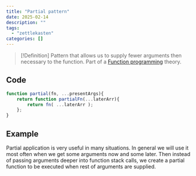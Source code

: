 ```yaml
---
title: "Partial pattern"
date: 2025-02-14
description: ""
tags: 
  - "zettlekasten"
categories: []
---
```


> [!Definition]
> Pattern that allows us to supply fewer arguments then necessary to the function. Part of a [Function programming](Function%20programming) theory.

## Code

```js
function partial(fn, ...presentArgs){
	return function partialFn(...laterArr){
		return fn( ...laterArr );
	};
}
```

## Example

Partial application is very useful in many situations. In general we will use it most often when we get some arguments now and some later. Then instead of passing arguments deeper into function stack calls, we create a partial function to be executed when rest of arguments are supplied.
